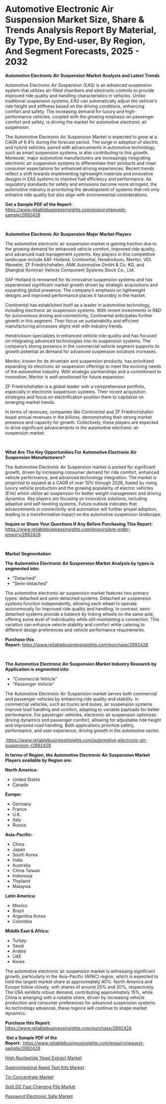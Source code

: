 <p><h1>Automotive Electronic Air Suspension Market Size, Share & Trends Analysis Report By Material, By Type, By End-user, By Region, And Segment Forecasts, 2025 - 2032</h1></p><p><strong>Automotive Electronic Air Suspension Market Analysis and Latest Trends</strong></p>
<p><p>Automotive Electronic Air Suspension (EAS) is an advanced suspension system that utilizes air-filled chambers and electronic controls to provide improved ride quality and handling characteristics in vehicles. Unlike traditional suspension systems, EAS can automatically adjust the vehicle's ride height and stiffness based on the driving conditions, enhancing comfort and safety. The increasing demand for luxury and high-performance vehicles, coupled with the growing emphasis on passenger comfort and safety, is driving the market for automotive electronic air suspension.</p><p>The Automotive Electronic Air Suspension Market is expected to grow at a CAGR of 6.4% during the forecast period. The surge in adoption of electric and hybrid vehicles, paired with advancements in automotive technology, such as smart suspension systems, is also contributing to this growth. Moreover, major automotive manufacturers are increasingly integrating electronic air suspension systems to differentiate their products and meet consumer expectations for enhanced driving experiences. Recent trends reflect a shift towards implementing lightweight materials and innovative designs in EAS systems to improve fuel efficiency and performance. As regulatory standards for safety and emissions become more stringent, the automotive industry is prioritizing the development of systems that not only enhance ride quality but also align with environmental considerations.</p></p>
<p><strong>Get a Sample PDF of the Report:&nbsp;</strong> <a href="https://www.reliablebusinessinsights.com/enquiry/request-sample/2892428?utm_campaign=100&utm_medium=2&utm_source=Github&utm_content=ia&utm_term=15032025&utm_id=automotive-electronic-air-suspension">https://www.reliablebusinessinsights.com/enquiry/request-sample/2892428</a></p>
<p>&nbsp;</p>
<p><strong>Automotive Electronic Air Suspension Major Market Players</strong></p>
<p><p>The automotive electronic air suspension market is gaining traction due to the growing demand for enhanced vehicle comfort, improved ride quality, and advanced load management systems. Key players in this competitive landscape include SAF-Holland, Continental, Hendrickson, Meritor, VDL Weweler, ZF Friedrichshafen, AMK Automotive GmbH & Co. KG, and Shanghai Komman Vehicle Component Systems Stock Co., Ltd.</p><p>SAF-Holland is renowned for its innovative suspension systems and has experienced significant market growth driven by strategic acquisitions and expanding global presence. The company’s emphasis on lightweight designs and improved performance places it favorably in the market.</p><p>Continental has established itself as a leader in automotive technology, including electronic air suspension systems. With recent investments in R&D for autonomous driving and connectivity, Continental anticipates further growth in this segment. Their focus on sustainability and efficient manufacturing processes aligns well with industry trends.</p><p>Hendrickson specializes in enhanced vehicle ride quality and has focused on integrating advanced technologies into its suspension systems. The company’s strong presence in the commercial vehicle segment supports its growth potential as demand for advanced suspension solutions increases.</p><p>Meritor, known for its drivetrain and suspension products, has prioritized expanding its electronic air suspension offerings to meet the evolving needs of the automotive industry. With strategic partnerships and a commitment to innovation, Meritor is well-positioned for future expansion.</p><p>ZF Friedrichshafen is a global leader with a comprehensive portfolio, especially in electronic suspension systems. Their recent acquisition strategies and focus on electrification position them to capitalize on emerging market trends.</p><p>In terms of revenues, companies like Continental and ZF Friedrichshafen boast annual revenues in the billions, demonstrating their strong market presence and capacity for growth. Collectively, these players are expected to drive significant advancements in the automotive electronic air suspension market.</p></p>
<p>&nbsp;</p>
<p><strong>What Are The Key Opportunities For Automotive Electronic Air Suspension Manufacturers?</strong></p>
<p><p>The Automotive Electronic Air Suspension market is poised for significant growth, driven by increasing consumer demand for ride comfort, enhanced vehicle performance, and advanced technology integration. The market is projected to expand at a CAGR of over 10% through 2028, fueled by rising luxury vehicle production and the growing popularity of electric vehicles (EVs) which utilize air suspension for better weight management and driving dynamics. Key players are focusing on innovative solutions, including adaptive and self-leveling systems. Future outlook indicates that advancements in connectivity and automation will further propel adoption, leading to a transformative impact on the automotive suspension landscape.</p></p>
<p><strong>Inquire or Share Your Questions If Any Before Purchasing This Report:</strong> <a href="https://www.reliablebusinessinsights.com/enquiry/pre-order-enquiry/2892428?utm_campaign=100&utm_medium=2&utm_source=Github&utm_content=ia&utm_term=15032025&utm_id=automotive-electronic-air-suspension">https://www.reliablebusinessinsights.com/enquiry/pre-order-enquiry/2892428</a></p>
<p>&nbsp;</p>
<p><strong>Market Segmentation</strong></p>
<p><strong>The Automotive Electronic Air Suspension Market Analysis by types is segmented into:</strong></p>
<p><ul><li>"Detached"</li><li>"Semi-detached"</li></ul></p>
<p><p>The automotive electronic air suspension market features two primary types: detached and semi-detached systems. Detached air suspension systems function independently, allowing each wheel to operate autonomously for improved ride quality and handling. In contrast, semi-detached systems provide a balance by linking wheels on the same axle, offering some level of individuality while still maintaining a connection. This variation can enhance vehicle stability and comfort while catering to different design preferences and vehicle performance requirements.</p></p>
<p><strong>Purchase this Report:&nbsp;</strong><a href="https://www.reliablebusinessinsights.com/purchase/2892428?utm_campaign=100&utm_medium=2&utm_source=Github&utm_content=ia&utm_term=15032025&utm_id=automotive-electronic-air-suspension">https://www.reliablebusinessinsights.com/purchase/2892428</a></p>
<p>&nbsp;</p>
<p><strong>The Automotive Electronic Air Suspension Market Industry Research by Application is segmented into:</strong></p>
<p><ul><li>"Commercial Vehicle"</li><li>"Passenger Vehicle"</li></ul></p>
<p><p>The Automotive Electronic Air Suspension market serves both commercial and passenger vehicles by enhancing ride quality and stability. In commercial vehicles, such as trucks and buses, air suspension systems improve load handling and comfort, adapting to variable payloads for better performance. For passenger vehicles, electronic air suspension optimizes driving dynamics and passenger comfort, allowing for adjustable ride height and improved road handling. Both applications prioritize safety, performance, and user experience, driving growth in the automotive sector.</p></p>
<p><a href="https://www.reliablebusinessinsights.com/automotive-electronic-air-suspension-r2892428?utm_campaign=100&utm_medium=2&utm_source=Github&utm_content=ia&utm_term=15032025&utm_id=automotive-electronic-air-suspension">&nbsp;https://www.reliablebusinessinsights.com/automotive-electronic-air-suspension-r2892428</a></p>
<p><strong>In terms of Region, the Automotive Electronic Air Suspension Market Players available by Region are:</strong></p>
<p>
    <p> <strong> North America: </strong>
        <ul>
            <li>United States</li>
            <li>Canada</li>
        </ul>
        </p> 
    <p> <strong> Europe: </strong>
        <ul>
            <li>Germany</li>
            <li>France</li>
            <li>U.K.</li>
            <li>Italy</li>
            <li>Russia</li>
        </ul>
        </p> 
    <p> <strong> Asia-Pacific: </strong>
        <ul>
            <li>China</li>
            <li>Japan</li>
            <li>South Korea</li>
            <li>India</li>
            <li>Australia</li>
            <li>China Taiwan</li>
            <li>Indonesia</li>
            <li>Thailand</li>
            <li>Malaysia</li>
        </ul>
        </p> 
    <p> <strong> Latin America: </strong>
        <ul>
            <li>Mexico</li>
            <li>Brazil</li>
            <li>Argentina Korea</li>
            <li>Colombia</li>
        </ul>
        </p> 
    <p> <strong> Middle East & Africa: </strong>
        <ul>
            <li>Turkey</li>
            <li>Saudi</li>
            <li>Arabia</li>
            <li>UAE</li>
            <li>Korea</li>
        </ul>
    </p>
    </p>
<p><p>The automotive electronic air suspension market is witnessing significant growth, particularly in the Asia-Pacific (APAC) region, which is expected to hold the largest market share at approximately 40%. North America and Europe follow closely, with shares of around 25% and 20%, respectively. The USA exhibits robust demand, contributing approximately 15%, while China is emerging with a notable share, driven by increasing vehicle production and consumer preferences for advanced suspension systems. As technology advances, these regions will continue to shape market dynamics.</p></p>
<p><strong>Purchase this Report: </strong><a href="https://www.reliablebusinessinsights.com/purchase/2892428?utm_campaign=100&utm_medium=2&utm_source=Github&utm_content=ia&utm_term=15032025&utm_id=automotive-electronic-air-suspension">https://www.reliablebusinessinsights.com/purchase/2892428</a></p>
<p>&nbsp;<strong>Get a Sample PDF of the Report:&nbsp;&nbsp;</strong><a href="https://www.reliablebusinessinsights.com/enquiry/request-sample/2892428?utm_campaign=100&utm_medium=2&utm_source=Github&utm_content=ia&utm_term=15032025&utm_id=automotive-electronic-air-suspension">https://www.reliablebusinessinsights.com/enquiry/request-sample/2892428</a></p>
<p><strong></strong></p>
<p><p><a href="https://github.com/kadutjoelly83/Market-Research-Report-List-1/blob/main/high-nucleotide-yeast-extract-market.md?utm_campaign=100&utm_medium=2&utm_source=Github&utm_content=ia&utm_term=15032025&utm_id=automotive-electronic-air-suspension">High Nucleotide Yeast Extract Market</a></p><p><a href="https://github.com/shimweummul/Market-Research-Report-List-1/blob/main/gastrointestinal-rapid-test-kits-market.md?utm_campaign=100&utm_medium=2&utm_source=Github&utm_content=ia&utm_term=15032025&utm_id=automotive-electronic-air-suspension">Gastrointestinal Rapid Test Kits Market</a></p><p><a href="https://github.com/sternymkere4/Market-Research-Report-List-1/blob/main/tin-concentrate-market.md?utm_campaign=100&utm_medium=2&utm_source=Github&utm_content=ia&utm_term=15032025&utm_id=automotive-electronic-air-suspension">Tin Concentrate Market</a></p><p><a href="https://github.com/bauldlimle6h/Market-Research-Report-List-1/blob/main/split-dc-fast-charging-pile-market.md?utm_campaign=100&utm_medium=2&utm_source=Github&utm_content=ia&utm_term=15032025&utm_id=automotive-electronic-air-suspension">Split DC Fast Charging Pile Market</a></p><p><a href="https://github.com/snaikraso/Market-Research-Report-List-1/blob/main/password-electronic-safe-market.md?utm_campaign=100&utm_medium=2&utm_source=Github&utm_content=ia&utm_term=15032025&utm_id=automotive-electronic-air-suspension">Password Electronic Safe Market</a></p></p>